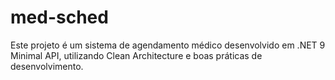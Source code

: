# med-sched
Este projeto é um sistema de agendamento médico desenvolvido em .NET 9 Minimal API, utilizando Clean Architecture e boas práticas de desenvolvimento.
